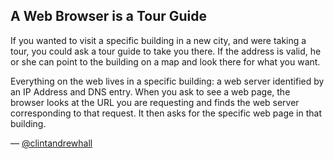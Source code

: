 ## A Web Browser is a Tour Guide
If you wanted to visit a specific building in a new city, and were taking a
tour, you could ask a tour guide to take you there.  If the address is valid,
he or she can point to the building on a map and look there for what you want.

Everything on the web lives in a specific building: a web server identified by
an IP Address and DNS entry. When you ask to see a web page, the browser looks
at the URL you are requesting and finds the web server corresponding to that
request.  It then asks for the specific web page in that building.

— [@clintandrewhall][1]

[1]:http://www.github.com/clintandrewhall
